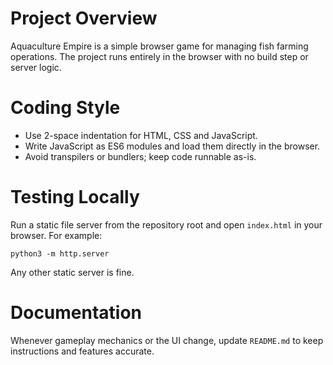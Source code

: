 # Project Overview
Aquaculture Empire is a simple browser game for managing fish farming operations.
The project runs entirely in the browser with no build step or server logic.

# Coding Style
- Use 2-space indentation for HTML, CSS and JavaScript.
- Write JavaScript as ES6 modules and load them directly in the browser.
- Avoid transpilers or bundlers; keep code runnable as-is.

# Testing Locally
Run a static file server from the repository root and open `index.html` in your browser. For example:
```
python3 -m http.server
```
Any other static server is fine.

# Documentation
Whenever gameplay mechanics or the UI change, update `README.md` to keep instructions and features accurate.


